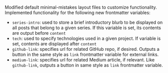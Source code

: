 Modified default minimal-mistakes layout files to customize functionality. Implemented functionality for the following new frontmatter variables:
- `series-intro`: used to store a brief introductory blurb to be displayed on all posts that belong to a given series. If this variable is set, its contents are output before `content`
- `tech`: used to specify technologies used in a given project. If variable is set, contents are displayed after `content`
- `github-link`: specifies url for related GitHub repo, if desired. Outputs a button in the same style as `link` frontmatter variable for external links.
- `medium-link`: specifies url for related Medium article, if relevant. Like `github-link`, outputs a button in same style as `link` frontmatter variable.
